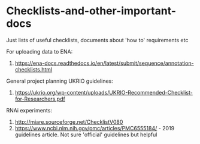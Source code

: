 # Checklists-and-other-important-docs

Just lists of useful checklists, documents about 'how to' requirements etc

For uploading data to ENA:
1. https://ena-docs.readthedocs.io/en/latest/submit/sequence/annotation-checklists.html

General project planning UKRIO guidelines:
1. https://ukrio.org/wp-content/uploads/UKRIO-Recommended-Checklist-for-Researchers.pdf

RNAi experiments: 
1. http://miare.sourceforge.net/ChecklistV080
2. https://www.ncbi.nlm.nih.gov/pmc/articles/PMC6555184/ - 2019 guidelines article. Not sure 'official' guidelines but helpful
